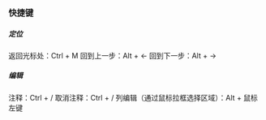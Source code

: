 ### 快捷键

##### 定位
返回光标处：Ctrl + M
回到上一步：Alt + ←
回到下一步：Alt + →

##### 编辑
注释：Ctrl + /
取消注释：Ctrl + /
列编辑（通过鼠标拉框选择区域）：Alt + 鼠标左键